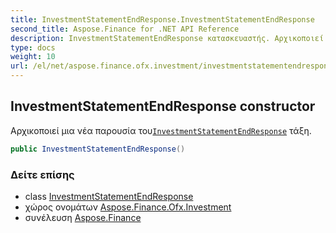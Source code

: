 ```yaml
---
title: InvestmentStatementEndResponse.InvestmentStatementEndResponse
second_title: Aspose.Finance for .NET API Reference
description: InvestmentStatementEndResponse κατασκευαστής. Αρχικοποιεί μια νέα παρουσία τουInvestmentStatementEndResponse τάξη.
type: docs
weight: 10
url: /el/net/aspose.finance.ofx.investment/investmentstatementendresponse/investmentstatementendresponse/
---
```

## InvestmentStatementEndResponse constructor

Αρχικοποιεί μια νέα παρουσία του[`InvestmentStatementEndResponse`](../) τάξη.

```csharp
public InvestmentStatementEndResponse()
```

### Δείτε επίσης

* class [InvestmentStatementEndResponse](../)
* χώρος ονομάτων [Aspose.Finance.Ofx.Investment](../../investmentstatementendresponse/)
* συνέλευση [Aspose.Finance](../../../)



